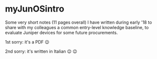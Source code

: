 # myJunOSintro
Some very short notes (11 pages overall) I have written during early '18 to share with my colleagues a common entry-level knowledge baseline, to evaluate Juniper devices for some future procurements.

1st sorry: it's a PDF :wink:

2nd sorry: it's written in Italian :wink: :wink:
